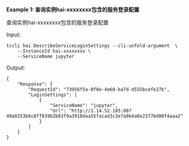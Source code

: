 **Example 1: 查询实例hai-xxxxxxxx包含的服务登录配置**

查询实例hai-xxxxxxxx包含的服务登录配置

Input: 

```
tccli hai DescribeServiceLoginSettings --cli-unfold-argument  \
    --InstanceId hai-xxxxxxxx \
    --ServiceName jupyter
```

Output: 
```
{
    "Response": {
        "RequestId": "73956f5a-0f0e-4e60-ba7d-d555bcefe27b",
        "LoginSettings": [
            {
                "ServiceName": "jupyter",
                "Url": "http://1.14.52.185:80?40a0153b6c8ff839b2b83f9a3918daa55facad3c3e7a9b4a0e2377bd08f4aaa2"
            }
        ]
    }
}
```

